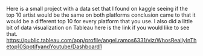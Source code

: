Here is a small project with a data set that I found on kaggle seeing if the top 10 artist would be the same on both platforms conclusion came to that it would be a different top 10 for every platform that you use. I also did a little bit of data visualization on Tableau here is the link if you would like to see that. https://public.tableau.com/app/profile/angel.ramos6331/viz/WhosReallyInThetop10SpotifyandYoutube/Dashboard1
